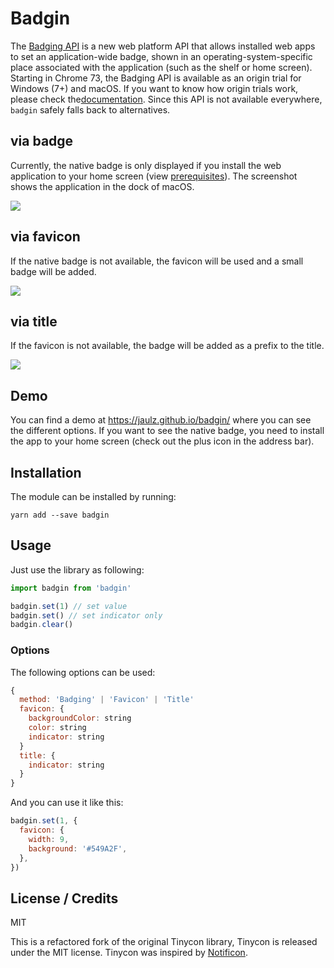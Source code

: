 # Badgin

The [Badging API](https://web.dev/badging-api/) is a new web platform API that allows installed web apps to set an application-wide badge, shown in an operating-system-specific place associated with the application (such as the shelf or home screen). Starting in Chrome 73, the Badging API is available as an origin trial for Windows (7+) and macOS. If you want to know how origin trials work, please check the[documentation](https://web.dev/badging-api/#ot). Since this API is not available everywhere, `badgin` safely falls back to alternatives.

## via badge

Currently, the native badge is only displayed if you install the web application to your home screen (view [prerequisites](https://developers.google.com/web/fundamentals/app-install-banners)). The screenshot shows the application in the dock of macOS.

![](https://github.com/jaulz/badgin/raw/master/assets/screenshots/standalone_osx.png)

## via favicon

If the native badge is not available, the favicon will be used and a small badge will be added.

![](https://github.com/jaulz/badgin/raw/master/assets/screenshots/favicon.png)

## via title

If the favicon is not available, the badge will be added as a prefix to the title.

![](https://github.com/jaulz/badgin/raw/master/assets/screenshots/title.png)

## Demo

You can find a demo at https://jaulz.github.io/badgin/ where you can see the different options. If you want to see the native badge, you need to install the app to your home screen (check out the plus icon in the address bar).

## Installation

The module can be installed by running:

```
yarn add --save badgin
```

## Usage

Just use the library as following:

```js
import badgin from 'badgin'

badgin.set(1) // set value
badgin.set() // set indicator only
badgin.clear()
```

### Options

The following options can be used:

```js
{
  method: 'Badging' | 'Favicon' | 'Title'
  favicon: {
    backgroundColor: string
    color: string
    indicator: string
  }
  title: {
    indicator: string
  }
}
```

And you can use it like this:

```js
badgin.set(1, {
  favicon: {
    width: 9,
    background: '#549A2F',
  },
})
```

## License / Credits

MIT

This is a refactored fork of the original Tinycon library, Tinycon is released under the MIT license. Tinycon was inspired by [Notificon](https://github.com/makeable/Notificon).
